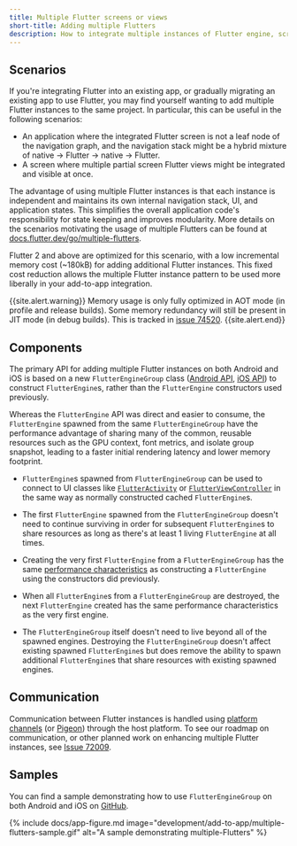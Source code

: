 ```yaml
---
title: Multiple Flutter screens or views
short-title: Adding multiple Flutters
description: How to integrate multiple instances of Flutter engine, screens or views to your application.
---
```




## Scenarios


If you're integrating Flutter into an existing app, or gradually migrating an
existing app to use Flutter, you may find yourself wanting to add multiple
Flutter instances to the same project. In particular, this can be useful in the
following scenarios:

* An application where the integrated Flutter screen is not a leaf node of
  the navigation graph, and the navigation stack might be a hybrid mixture of
  native -> Flutter -> native -> Flutter.
* A screen where multiple partial screen Flutter views might be integrated
  and visible at once.

The advantage of using multiple Flutter instances is that each
instance is independent and maintains its own internal navigation
stack, UI, and application states. This simplifies the overall application code's
responsibility for state keeping and improves modularity. More details on the
scenarios motivating the usage of multiple Flutters can be found at
[docs.flutter.dev/go/multiple-flutters][].

Flutter 2 and above are optimized for this scenario, with a low incremental
memory cost (~180kB) for adding additional Flutter instances. This fixed cost
reduction allows the multiple Flutter instance pattern to be used more liberally
in your add-to-app integration.

{{site.alert.warning}}
  Memory usage is only fully optimized in AOT mode (in profile and release
  builds). Some memory redundancy will still be present in JIT mode (in debug
  builds). This is tracked in [issue 74520][].
{{site.alert.end}}

## Components

The primary API for adding multiple Flutter instances on both Android and iOS
is based on a new `FlutterEngineGroup` class ([Android API][], [iOS API][])
to construct `FlutterEngine`s, rather than the `FlutterEngine`
constructors used previously.

Whereas the `FlutterEngine` API was direct and easier to consume, the
`FlutterEngine` spawned from the same `FlutterEngineGroup` have the performance
advantage of sharing many of the common, reusable resources such as the GPU
context, font metrics, and isolate group snapshot, leading to a faster initial
rendering latency and lower memory footprint.

* `FlutterEngine`s spawned from `FlutterEngineGroup` can be used to
   connect to UI classes like [`FlutterActivity`][] or [`FlutterViewController`][]
   in the same way as normally constructed cached `FlutterEngine`s.

* The first `FlutterEngine` spawned from the `FlutterEngineGroup` doesn't need
  to continue surviving in order for subsequent `FlutterEngine`s to share
  resources as long as there's at least 1 living `FlutterEngine` at all
  times.

* Creating the very first `FlutterEngine` from a `FlutterEngineGroup` has
  the same [performance characteristics][] as constructing a
  `FlutterEngine` using the constructors did previously.

* When all `FlutterEngine`s from a `FlutterEngineGroup` are destroyed, the next
  `FlutterEngine` created has the same performance characteristics as the very
  first engine.

* The `FlutterEngineGroup` itself doesn't need to live beyond all of the spawned
  engines. Destroying the `FlutterEngineGroup` doesn't affect existing spawned
  `FlutterEngine`s but does remove the ability to spawn additional
  `FlutterEngine`s that share resources with existing spawned engines.

## Communication

Communication between Flutter instances is handled using [platform channels][]
(or [Pigeon][]) through the host platform. To see our roadmap on communication,
or other planned work on enhancing multiple Flutter instances, see 
[Issue 72009][].

## Samples

You can find a sample demonstrating how to use `FlutterEngineGroup`
on both Android and iOS on [GitHub][].

{% include docs/app-figure.md image="development/add-to-app/multiple-flutters-sample.gif" alt="A sample demonstrating multiple-Flutters" %}

[GitHub]: {{site.repo.samples}}/tree/master/add_to_app/multiple_flutters
[`FlutterActivity`]: {{site.api}}/javadoc/io/flutter/embedding/android/FlutterActivity.html
[`FlutterViewController`]: {{site.api}}/objcdoc/Classes/FlutterViewController.html
[performance characteristics]: {{site.url}}/development/add-to-app/performance
[docs.flutter.dev/go/multiple-flutters]: {{site.url}}/go/multiple-flutters
[Issue 72009]: {{site.repo.flutter}}/issues/72009
[Pigeon]: {{site.pub}}/packages/pigeon
[platform channels]: {{site.url}}/development/platform-integration/platform-channels
[Android API]: https://cs.opensource.google/flutter/engine/+/master:shell/platform/android/io/flutter/embedding/engine/FlutterEngineGroup.java
[iOS API]: https://cs.opensource.google/flutter/engine/+/master:shell/platform/darwin/ios/framework/Headers/FlutterEngineGroup.h
[issue 74520]: https://github.com/flutter/flutter/issues/74520
